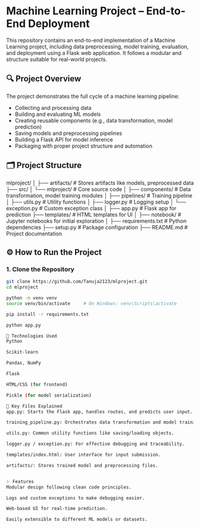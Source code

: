 # Machine Learning Project – End-to-End Deployment

This repository contains an end-to-end implementation of a Machine Learning project, including data preprocessing, model training, evaluation, and deployment using a Flask web application. It follows a modular and structure suitable for real-world projects.

## 🔍 Project Overview

The project demonstrates the full cycle of a machine learning pipeline:
- Collecting and processing data
- Building and evaluating ML models
- Creating reusable components (e.g., data transformation, model prediction)
- Saving models and preprocessing pipelines
- Building a Flask API for model inference
- Packaging with proper project structure and automation

## 🗂️ Project Structure

mlproject/
│
├── artifacts/ # Stores artifacts like models, preprocessed data
├── src/
│ └── mlproject/ # Core source code
│ ├── components/ # Data transformation, model training modules
│ ├── pipelines/ # Training pipeline
│ ├── utils.py # Utility functions
│ ├── logger.py # Logging setup
│ └── exception.py # Custom exception class
│
├── app.py # Flask app for prediction
├── templates/ # HTML templates for UI
│
├── notebook/ # Jupyter notebooks for initial exploration
│
├── requirements.txt # Python dependencies
├── setup.py # Package configuration
├── README.md # Project documentation


## ⚙️ How to Run the Project

### 1. Clone the Repository

```bash
git clone https://github.com/Tanuja2123/mlproject.git
cd mlproject

python -m venv venv
source venv/bin/activate     # On Windows: venv\Scripts\activate

pip install -r requirements.txt

python app.py 

🧠 Technologies Used
Python

Scikit-learn

Pandas, NumPy

Flask

HTML/CSS (for frontend)

Pickle (for model serialization)

📁 Key Files Explained
app.py: Starts the Flask app, handles routes, and predicts user input.

training_pipeline.py: Orchestrates data transformation and model training.

utils.py: Common utility functions like saving/loading objects.

logger.py / exception.py: For effective debugging and traceability.

templates/index.html: User interface for input submission.

artifacts/: Stores trained model and preprocessing files.


✨ Features
Modular design following clean code principles.

Logs and custom exceptions to make debugging easier.

Web-based UI for real-time prediction.

Easily extensible to different ML models or datasets.
